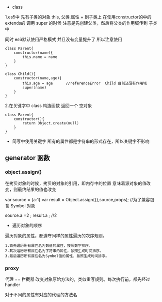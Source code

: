 * class


1.es5中 先有子类的对象 this, 父类.属性 + 到子类上
在使用constructor的中的extends的  调用  super  的时候  注意是先创建父类，然后将父类的作用域传到
子类中


同时 es6默认使用严格模式  并且没有变量提升了 所以注意使用
	
	class Parent{
		constructor(name){
			this.name = name
		}
	}

	class Child(){
		constructor(name,age){
			this.age = age		//referenceError  Child 目前还没有作用域
			super(name)
		}
	}



2.在关键字中 class 构造函数 返回一个 空对象

	class Parent{
		constructor(){
			return Object.create(null)
		}
	}


* 简写中使用关键字
所有的属性都是字符串的形式存在，所以关键字不影响


## generator 函数



### object.assign()

在拷贝对象的时候，拷贝的对象的引用，即内存中的位置
 意味着源对象的值改变，则最终结果的值也改变

 var source = {a:1}
 var result = Object.assign({},source,props);		//为了兼容包含 Symbol 对象

 source.a =2 ;
 result.a ;	//2	


*  遍历对象的顺序

遍历对象的属性，都遵守同样的属性遍历的次序规则。

	1.首先遍历所有属性名为数值的属性，按照数字排序。
	2.其次遍历所有属性名为字符串的属性，按照生成时间排序。
	3.最后遍历所有属性名为Symbol值的属性，按照生成时间排序。


### proxy

代理  == 拦截器
改变对象原始方法的，类似重写规则。每次执行前，都先经过 handler

对于不同的属性有对应的代理的方法名